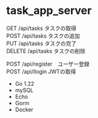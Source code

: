 # task_app_server

GET /api/tasks タスクの取得 <br> 
POST /api/tasks タスクの追加 <br> 
PUT /api/tasks タスクの完了 <br> 
DELETE /api/tasks タスクの削除 <br> 

POST /api/register　ユーザー登録 <br> 
POST /api/llogin JWTの取得

- Go 1.22
- mySQL
- Echo
- Gorm
- Docker
